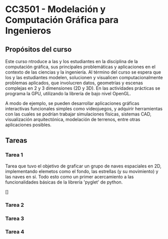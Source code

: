 # CC3501 - Modelación y Computación Gráfica para Ingenieros

## Propósitos del curso

Este curso ntroduce a las y los estudiantes
en la disciplina de la computación gráfica, sus principales problemáticas y aplicaciones en el
contexto de las ciencias y la ingeniería. Al término del curso se espera que los y las estudiantes
modelen, solucionen y visualicen computacionalmente problemas aplicados, que involucren
datos, geometrías y escenas complejas en 2 y 3 dimensiones (2D y 3D). En las actividades
prácticas se programa la GPU, utilizando la librería de bajo nivel OpenGL.

A modo de ejemplo, se pueden desarrollar aplicaciones gráficas interactivas funcionales
simples como videojuegos, y adquirir herramientas con las cuales se podrían trabajar
simulaciones físicas, sistemas CAD, visualización arquitectónica, modelación de terrenos,
entre otras aplicaciones posibles.

## Tareas

### Tarea 1

Tarea que tuvo el objetivo de graficar un grupo de naves espaciales en 2D, implementando elemetos como el fondo, las estrellas (y su movimiento) y las naves en sí. Todo esto como un primer acercamiento a las funcionalidades básicas de la librería 'pyglet' de python.

[]

### Tarea 2

### Tarea 3

### Tarea 4

